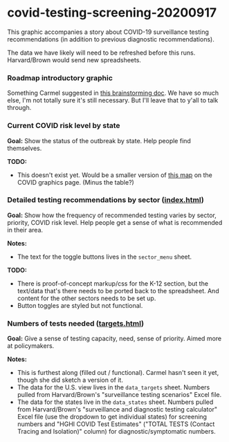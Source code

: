 # covid-testing-screening-20200917

This graphic accompanies a story about COVID-19 surveillance testing recommendations (in addition to previous diagnostic recommendations).

The data we have likely will need to be refreshed before this runs. Harvard/Brown would send new spreadsheets.

### Roadmap introductory graphic

Something Carmel suggested in [this brainstorming doc](https://docs.google.com/document/d/1-hsUiboS0ZHZ3PniEdSOYJ4uA8pR2yQrq78trnX34uQ/edit?ts=5f64e868). We have so much else, I'm not totally sure it's still necessary. But I'll leave that to y'all to talk through.

### Current COVID risk level by state

**Goal:** Show the status of the outbreak by state. Help people find themselves.

**TODO:**

* This doesn't exist yet. Would be a smaller version of [this map](https://apps.npr.org/dailygraphics/graphics/coronavirus-d3-us-map-20200312/change-map.html) on the COVID graphics page. (Minus the table?)

### Detailed testing recommendations by sector ([index.html](https://apps.npr.org/dailygraphics/graphics/covid-testing-screening-20200917/preview.html#desktop))

**Goal:** Show how the frequency of recommended testing varies by sector, priority, COVID risk level. Help people get a sense of what is recommended in their area.

**Notes:**

* The text for the toggle buttons lives in the `sector_menu` sheet.

**TODO:**
* There is proof-of-concept markup/css for the K-12 section, but the text/data that's there needs to be ported back to the spreadsheet. And content for the other sectors needs to be set up.
* Button toggles are styled but not functional.

### Numbers of tests needed ([targets.html](https://apps.npr.org/dailygraphics/graphics/covid-testing-screening-20200917/preview.html?preview=targets.html#desktop))

**Goal:** Give a sense of testing capacity, need, sense of priority. Aimed more at policymakers.

**Notes:**

* This is furthest along (filled out / functional). Carmel hasn't seen it yet, though she did sketch a version of it.
* The data for the U.S. view lives in the `data_targets` sheet. Numbers pulled from Harvard/Brown's "surveillance testing scenarios" Excel file.
* The data for the states live in the `data_states` sheet. Numbers pulled from Harvard/Brown's "surveillance and diagnostic testing calculator" Excel file (use the dropdown to get individual states) for screening numbers and "HGHI COVID Test Estimates" ("TOTAL TESTS (Contact Tracing and Isolation)" column) for diagnostic/symptomatic numbers.
